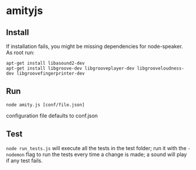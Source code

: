 # amityjs

## Install

If installation fails, you might be missing dependencies for node-speaker. As root run:
```
apt-get install libasound2-dev
apt-get install libgroove-dev libgrooveplayer-dev libgrooveloudness-dev libgroovefingerprinter-dev
```

## Run

```
node amity.js [conf/file.json]
```

configuration file defaults to conf.json

## Test 

`node run_tests.js` will execute all the tests in the test folder; run it with the `-nodemon` flag to run the tests every time a change is made; 
a sound will play if any test fails.
